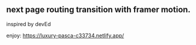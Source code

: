 ## next page routing transition with framer motion.

inspired by devEd

enjoy: https://luxury-pasca-c33734.netlify.app/